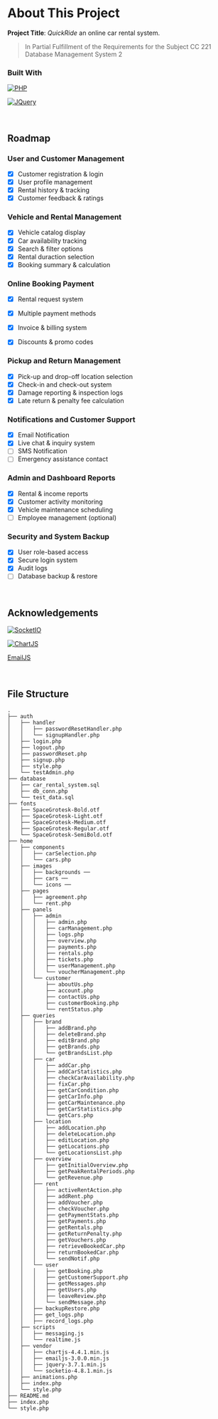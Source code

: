 # About This Project
**Project Title**: *QuickRide* an online car rental system.

> In Partial Fulfillment of the Requirements for the Subject CC 221 Database Management System 2

### Built With

[![PHP](https://shields.io/badge/-PHP-3776AB?style=flat&logo=php)](https://www.php.net/)

[![JQuery](https://img.shields.io/badge/jQuery-0769AD?style=for-the-badge&logo=jquery&logoColor=white)](https://cdnjs.cloudflare.com/ajax/libs/jquery/3.7.1/jquery.min.js)

<br />

## Roadmap
### User and Customer Management
- [x] Customer registration & login
- [x] User profile management
- [x] Rental history & tracking
- [x] Customer feedback & ratings

### Vehicle and Rental Management
- [x] Vehicle catalog display
- [x] Car availability tracking
- [x] Search & filter options
- [x] Rental duraction selection
- [x] Booking summary & calculation

### Online Booking Payment
- [x] Rental request system
- [x] Multiple payment methods
- [x] Invoice & billing system
- [x] Discounts & promo codes


### Pickup and Return Management
- [x] Pick-up and drop-off location selection
- [x] Check-in and check-out system
- [x] Damage reporting & inspection logs
- [x] Late return & penalty fee calculation

### Notifications and Customer Support
- [x] Email Notification
- [x] Live chat & inquiry system
- [ ] SMS Notification
- [ ] Emergency assistance contact

### Admin and Dashboard Reports
- [x] Rental & income reports
- [x] Customer activity monitoring
- [x] Vehicle maintenance scheduling
- [ ] Employee management (optional)

### Security and System Backup
- [x] User role-based access
- [x] Secure login system
- [x] Audit logs
- [ ] Database backup & restore

<br />

## Acknowledgements

[![SocketIO](https://img.shields.io/badge/Socket.io-4.1.3-010101??style=flat-square&logo=Socket.io&logoColor=white)](https://cdn.socket.io/4.8.1/socket.io.min.js)

[![ChartJS](https://img.shields.io/badge/Chart.js-FF6384?style=for-the-badge&logo=Chart.js&logoColor=white)](https://cdnjs.cloudflare.com/ajax/libs/Chart.js/2.9.4/Chart.js)

[EmailJS](https://cdn.jsdelivr.net/npm/@emailjs/browser@3/dist/email.min.js)

<br />

## File Structure
```
.
├── auth
│   ├── handler
│   │   ├── passwordResetHandler.php
│   │   └── signupHandler.php
│   ├── login.php
│   ├── logout.php
│   ├── passwordReset.php
│   ├── signup.php
│   ├── style.php
│   └── testAdmin.php
├── database
│   ├── car_rental_system.sql
│   ├── db_conn.php
│   └── test_data.sql
├── fonts
│   ├── SpaceGrotesk-Bold.otf
│   ├── SpaceGrotesk-Light.otf
│   ├── SpaceGrotesk-Medium.otf
│   ├── SpaceGrotesk-Regular.otf
│   └── SpaceGrotesk-SemiBold.otf
├── home
│   ├── components
│   │   ├── carSelection.php
│   │   └── cars.php
│   ├── images
│   │   ├── backgrounds ──
│   │   ├── cars ──
│   │   └── icons ──
│   ├── pages
│   │   ├── agreement.php
│   │   └── rent.php
│   ├── panels
│   │   ├── admin
│   │   │   ├── admin.php
│   │   │   ├── carManagement.php
│   │   │   ├── logs.php
│   │   │   ├── overview.php
│   │   │   ├── payments.php
│   │   │   ├── rentals.php
│   │   │   ├── tickets.php
│   │   │   ├── userManagement.php
│   │   │   └── voucherManagement.php
│   │   └── customer
│   │       ├── aboutUs.php
│   │       ├── account.php
│   │       ├── contactUs.php
│   │       ├── customerBooking.php
│   │       └── rentStatus.php
│   ├── queries
│   │   ├── brand
│   │   │   ├── addBrand.php
│   │   │   ├── deleteBrand.php
│   │   │   ├── editBrand.php
│   │   │   ├── getBrands.php
│   │   │   └── getBrandsList.php
│   │   ├── car
│   │   │   ├── addCar.php
│   │   │   ├── addCarStatistics.php
│   │   │   ├── checkCarAvailability.php
│   │   │   ├── fixCar.php
│   │   │   ├── getCarCondition.php
│   │   │   ├── getCarInfo.php
│   │   │   ├── getCarMaintenance.php
│   │   │   ├── getCarStatistics.php
│   │   │   └── getCars.php
│   │   ├── location
│   │   │   ├── addLocation.php
│   │   │   ├── deleteLocation.php
│   │   │   ├── editLocation.php
│   │   │   ├── getLocations.php
│   │   │   └── getLocationsList.php
│   │   ├── overview
│   │   │   ├── getInitialOverview.php
│   │   │   ├── getPeakRentalPeriods.php
│   │   │   └── getRevenue.php
│   │   ├── rent
│   │   │   ├── activeRentAction.php
│   │   │   ├── addRent.php
│   │   │   ├── addVoucher.php
│   │   │   ├── checkVoucher.php
│   │   │   ├── getPaymentStats.php
│   │   │   ├── getPayments.php
│   │   │   ├── getRentals.php
│   │   │   ├── getReturnPenalty.php
│   │   │   ├── getVouchers.php
│   │   │   ├── retrieveBookedCar.php
│   │   │   ├── returnBookedCar.php
│   │   │   └── sendNotif.php
│   │   └── user
│   │   │   ├── getBooking.php
│   │   │   ├── getCustomerSupport.php
│   │   │   ├── getMessages.php
│   │   │   ├── getUsers.php
│   │   │   ├── leaveReview.php
│   │   │   └── sendMessage.php
│   │   ├── backupRestore.php
│   │   ├── get_logs.php
│   │   ├── record_logs.php
│   ├── scripts
│   │   ├── messaging.js
│   │   └── realtime.js
│   ├── vendor
│   │   ├── chartjs-4.4.1.min.js
│   │   ├── emailjs-3.0.0.min.js
│   │   ├── jquery-3.7.1.min.js
│   │   └── socketio-4.8.1.min.js
│   ├── animations.php
│   ├── index.php
│   └── style.php
├── README.md
├── index.php
└── style.php
```
